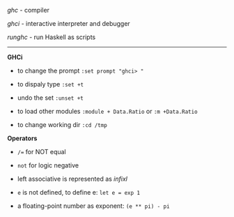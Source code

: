 *ghc* - compiler

*ghci* - interactive interpreter and debugger

*runghc* - run Haskell as scripts

---

**GHCi**
- to change the prompt
`:set prompt "ghci> "`

- to dispaly type
`:set +t`

- undo the set
`:unset +t`

- to load other modules
`:module + Data.Ratio`
or
`:m +Data.Ratio`

- to change working dir
`:cd /tmp`

**Operators**
- `/=` for NOT equal

- `not` for logic negative

- left associative is represented as *infixl*
  
- `e` is not defined, to define e: `let e = exp 1`

- a floating-point number as exponent: `(e ** pi) - pi`